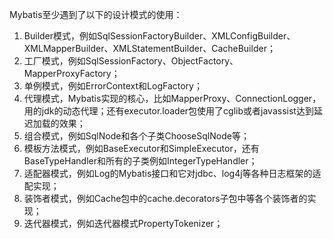 Mybatis至少遇到了以下的设计模式的使用：

1. Builder模式，例如SqlSessionFactoryBuilder、XMLConfigBuilder、XMLMapperBuilder、XMLStatementBuilder、CacheBuilder；
2. 工厂模式，例如SqlSessionFactory、ObjectFactory、MapperProxyFactory；
3. 单例模式，例如ErrorContext和LogFactory；
4. 代理模式，Mybatis实现的核心，比如MapperProxy、ConnectionLogger，用的jdk的动态代理；还有executor.loader包使用了cglib或者javassist达到延迟加载的效果；
5. 组合模式，例如SqlNode和各个子类ChooseSqlNode等；
6. 模板方法模式，例如BaseExecutor和SimpleExecutor，还有BaseTypeHandler和所有的子类例如IntegerTypeHandler；
7. 适配器模式，例如Log的Mybatis接口和它对jdbc、log4j等各种日志框架的适配实现；
8. 装饰者模式，例如Cache包中的cache.decorators子包中等各个装饰者的实现；
9. 迭代器模式，例如迭代器模式PropertyTokenizer；